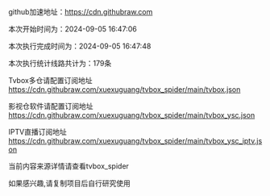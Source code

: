 
    
github加速地址：https://cdn.githubraw.com
    
本次开始时间为：2024-09-05 16:47:06

本次执行完成时间为：2024-09-05 16:47:48

本次执行统计线路共计为：179条

Tvbox多仓请配置订阅地址 https://cdn.githubraw.com/xuexuguang/tvbox_spider/main/tvbox.json

影视仓软件请配置订阅地址 https://cdn.githubraw.com/xuexuguang/tvbox_spider/main/tvbox_ysc.json

IPTV直播订阅地址 https://cdn.githubraw.com/xuexuguang/tvbox_spider/main/tvbox_ysc_iptv.json

当前内容来源详情请查看tvbox_spider

如果感兴趣,请复制项目后自行研究使用
